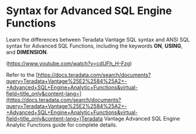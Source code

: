 # Syntax for Advanced SQL Engine Functions

Learn the differences between Teradata Vantage SQL syntax and ANSI SQL syntax for Advanced SQL Functions, including the keywords **ON**, **USING**, and **DIMENSION**. 

(https://www.youtube.com/watch?v=cdUFh_H-Fzg)

Refer to the 
[https://docs.teradata.com/search/documents?query=Teradata+Vantage%25E2%2584%25A2+-+Advanced+SQL+Engine+Analytic+Functions&virtual-field=title_only&content-lang=](https://docs.teradata.com/search/documents?query=Teradata+Vantage%25E2%2584%25A2+-+Advanced+SQL+Engine+Analytic+Functions&virtual-field=title_only&content-lang=)Teradata Vantage Advanced SQL Engine Analytic Functions guide for complete details.